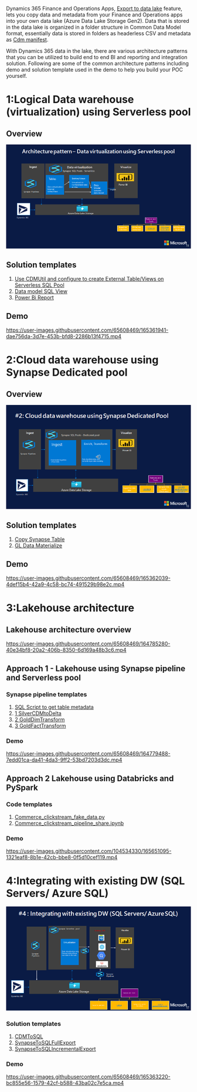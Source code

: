 
Dynamics 365 Finance and Operations Apps, [Export to data lake](https://docs.microsoft.com/en-us/dynamics365/fin-ops-core/dev-itpro/data-entities/finance-data-azure-data-lake) feature, lets you copy data and metadata from your Finance and Operations apps into your own data lake (Azure Data Lake Storage Gen2). 
Data that is stored in the data lake is organized in a folder structure in Common Data Model format, essentially data is stored in folders as headerless CSV and metadata as [Cdm manifest](https://docs.microsoft.com/en-us/common-data-model/cdm-manifest).  


With Dynamics 365 data in the lake, there are various architecture patterns that you can be utilized to build end to end BI and reporting and integration solution.
Following are some of the common architecture patterns including demo and solution template used in the demo to help you build your POC yourself.

# 1:Logical Data warehouse (virtualization) using Serverless pool

## Overview 
![1.Data Virtualization Using Serverless Pool](DataVirtualization/DataVirtualization.png)


## Solution templates
1. [Use CDMUtil and configure to create External Table/Views on Serverless SQL Pool](../CDMUtilSolution/readme.md)
2. [Data model SQL View](DataVirtualization/LogicalDW_DataModelViews.sql) 
3. [Power Bi Report](DataVirtualization/GLReport_DataVirtualization.pbix) 

## Demo 
https://user-images.githubusercontent.com/65608469/165361941-dae756da-3d7e-453b-bfd8-2286b13f4715.mp4

# 2:Cloud data warehouse using Synapse Dedicated pool

## Overview 

![Cloud Data Warehouse](CloudDatawarehouse/CloudDataWarehouse.png)


## Solution templates

1. [Copy Synapse Table](CloudDatawarehouse/CopySynapseTable.zip)
2. [GL Data Materialize](CloudDatawarehouse/GLDataMaterialize.zip)

## Demo
https://user-images.githubusercontent.com/65608469/165362039-4def15b4-42a9-4c58-bc74-491529b98e2c.mp4

# 3:Lakehouse architecture 

## Lakehouse architecture overview

https://user-images.githubusercontent.com/65608469/164785280-40e34bf8-20a2-406b-8350-6d169a48b3c6.mp4

## Approach 1 - Lakehouse using Synapse pipeline and Serverless pool

### Synapse pipeline templates

1. [SQL Script to get table metadata](Lakehouse/GetTablesMetadata.sql)
2. [1 SilverCDMtoDelta](Lakehouse/1_Silver_CDMToDeltaLake.zip)
3. [2 GoldDimTransform](Lakehouse/3_GoldTransformation_Dim.zip)
4. [3 GoldFactTransform](Lakehouse/3_GoldTransformation_Fact.zip)

### Demo
https://user-images.githubusercontent.com/65608469/164779488-7edd01ca-da41-4da3-9ff2-53bd7203d3dc.mp4

## Approach 2 Lakehouse using Databricks and PySpark

### Code templates
1. [Commerce_clickstream_fake_data.py](Lakehouse/Commerce_clickstream_fake_data.py)
2. [Commerce_clickstream_pipeline_share.ipynb](Lakehouse/Commerce_clickstream_pipeline_share.ipynb)

### Demo
https://user-images.githubusercontent.com/104534330/165651095-1321eaf8-8b1e-42cb-bbe8-0f5d10cef119.mp4



# 4:Integrating with existing DW (SQL Servers/ Azure SQL)

![IntegratinWithExistingDW](SQLIntegration/IntegratinWithExistingDW.png)

### Solution templates
1. [CDMToSQL](SQLIntegration/CDMToSQL.zip)
2. [SynapseToSQLFullExport](SQLIntegration/FullExport_SQL.zip)
3. [SynapseToSQLIncrementalExport](SQLIntegration/IncrementalExport_SQL.zip)

### Demo 
https://user-images.githubusercontent.com/65608469/165363220-bc855e56-1579-42cf-b588-43ba02c7e5ca.mp4


